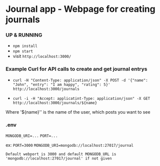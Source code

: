# Journal app - Webpage for creating journals

### UP & RUNNING
* `npm install`
* `npm start`
* visit `http://localhost:3000/`

### Example Curl for API calls to create and get journal entrys

* `curl -H "Content-Type: application/json" -X POST -d '{"name": "John", "entry": "I am happy", "rating": 5}' http://localhost:3000/journals`

* `curl -i -H "Accept: applicatint-Type: application/json" -X GET http://localhost:3000/journals/${name}`

Where '${name}'' is the name of the user, which posts you want to see

### .env
`MONGODB_URI=...`
`PORT=...`

ex:
`PORT=3000`
`MONGODB_URI=mongodb://localhost:27017/journal`

`Default webport is 3000 and default MONGODB_URL is 'mongodb://localhost:27017/journal' if not given`
